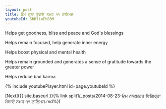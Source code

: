 ```yaml
---
layout: post
title: ਓਮ ਗੁਨਾ ਬੁੱਢਾਏ ਨਮਹ ੧੧ ਟਾਇਮਸ
youtubeId: ShRliaFbB3M
---
```

 
 
Helps get goodness, bliss and peace and God's blessings
 
Helps remain focused, help generate inner energy 
 
Helps boost physical and mental health 
 
Helps remain grounded and generates a sense of gratitude towards the greater power 
 
Helps reduce bad karma
 
 
 
 


{% include youtubePlayer.html id=page.youtubeId %}
 
[Next]({{ site.baseurl }}{% link  split1/_posts/2014-08-23-ਓਮ ਨਾਕਸ਼ਟਰ ਵਿਗਿਰ੍ਹਾ ਮੈਥਾਏ ਨਮਹ ੧੧ ਟਾਇਮਸ.md%})
 
